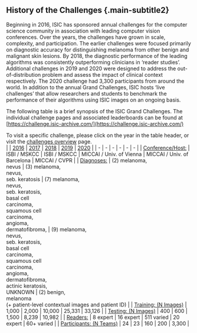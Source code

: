 ## History of the Challenges {.main-subtitle2}

Beginning in 2016, ISIC has sponsored annual challenges for the computer science community in association with leading computer vision conferences. Over the years, the challenges have grown in scale, complexity, and participation. The earlier challenges were focused primarily on diagnostic accuracy for distinguishing melanoma from other benign and malignant skin lesions. By 2018, the diagnostic performance of the leading algorithms was consistently outperforming clinicians in ‘reader studies’. Additional challenges in 2019 and 2020 were designed to address the out-of-distribution problem and assess the impact of clinical context respectively. The 2020 challenge had 3,300 participants from around the world. In addition to the annual Grand Challenges, ISIC hosts ‘live challenges’ that allow researchers and students to benchmark the performance of their algorithms using ISIC images on an ongoing basis. 

The following table is a brief synopsis of the ISIC Grand Challenges. The individual challenge pages and associated leaderboards can be found at [https://challenge.isic-archive.com/](https://challenge.isic-archive.com/)

To visit a specific challenge, please click on the year in the table header, or visit the [challenges overview](https://challenge.isic-archive.com/challenges) page.
<br />
| | [2016](https://challenge.isic-archive.com/landing/2016) | [2017](https://challenge.isic-archive.com/landing/2017) | [2018](https://challenge.isic-archive.com/landing/2018) | [2019](https://challenge.isic-archive.com/landing/2019) | [2020](https://www.kaggle.com/c/siim-isic-melanoma-classification/overview) |
| - | - | - | - | - | - |
| <u>Conference/Host:</u> | ISBI / MSKCC | ISBI / MSKCC | MICCAI / Univ. of Vienna | MICCAI / Univ. of Barcelona | MICCAI / CVPR |
| <u>Diagnoses:</u> | (2) melanoma,<br />nevus | (3) melanoma,<br />nevus,<br />seb.&nbsp;keratosis | (7) melanoma,<br />nevus,<br />seb.&nbsp;keratosis,<br />basal cell<br />carcinoma,<br />squamous cell<br />carcinoma,<br />angioma,<br />dermatofibroma,  | (9) melanoma,<br />nevus,<br />seb.&nbsp;keratosis,<br />basal cell<br />carcinoma,<br />squamous cell<br />carcinoma,<br />angioma,<br />dermatofibroma,<br />actinic keratosis,<br />UNKNOWN | (2) benign,<br />melanoma<br />(+ patient-level contextual images and patient ID) |
| <u>Training: (N  Images)</u> | 1,000 | 2,000 | 10,000 | 25,331 | 33,126 |
| <u>Testing:  (N Images)</u> | 400 | 600 | 1,500 | 8,239 | 10,982 |
| <u>Readers:</u> | 8 expert | 16 expert | 511 varied | 20 expert | 60+ varied |
| <u>Participants: (N Teams)</u> | 24 | 23 | 160 | 200 | 3,300 |
